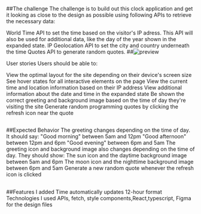 
##The challenge
The challenge is to build out this clock application and get it looking as close to the design as possible using following APIs to retrieve the necessary data:

World Time API to set the time based on the visitor's IP adress. This API will also be used for additional data, like the day of the year shown in the expanded state.
IP Geolocation API to set the city and country underneath the time
Quotes API to generate random quotes.
##![preview](https://github.com/niabezara/Clock-app/assets/118462345/9f57cd98-cab0-4010-879a-249bd47a443e)

User stories
Users should be able to:

View the optimal layout for the site depending on their device's screen size
See hover states for all interactive elements on the page
View the current time and location information based on their IP address
View additional information about the date and time in the expanded state
Be shown the correct greeting and background image based on the time of day they're visiting the site
Generate random programming quotes by clicking the refresh icon near the quote
##
##Expected Behavior
The greeting changes depending on the time of day. It should say:
"Good morning" between 5am and 12pm
"Good afternoon" between 12pm and 6pm
"Good evening" between 6pm and 5am
The greeting icon and background image also changes depending on the time of day. They should show:
The sun icon and the daytime background image between 5am and 6pm
The moon icon and the nighttime background image between 6pm and 5am
Generate a new random quote whenever the refresh icon is clicked
##
##Features I added
Time automatically updates
12-hour format
Technologies I used
APIs, fetch, style components,React,typescript, Figma for the design files

